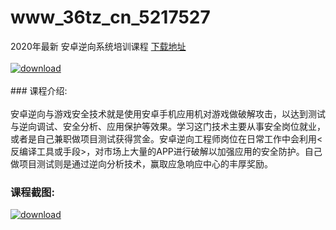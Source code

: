 # www_36tz_cn_5217527
2020年最新 安卓逆向系统培训课程
[下载地址](http://www.36tz.cn/article/5217527 "下载地址")
<br/></br>[![download](http://36tz.cn/muke_img/2021_01_1-37-300x209.png "下载地址")](http://www.36tz.cn/article/5217527 "下载地址")
<br/></br>### 课程介绍:<br/></br>安卓逆向与游戏安全技术就是使用安卓手机应用机对游戏做破解攻击，以达到测试与逆向调试、安全分析、应用保护等效果。学习这门技术主要从事安全岗位就业，或者是自己兼职做项目测试获得赏金。安卓逆向工程师岗位在日常工作中会利用<反编译工具或手段>，对市场上大量的APP进行破解以加强应用的安全防护。自己做项目测试则是通过逆向分析技术，赢取应急响应中心的丰厚奖励。

### 课程截图:
[![download](http://36tz.cn/muke_img/2021_01_2-41.png "下载地址")](http://www.36tz.cn/article/5217527 "下载地址")
